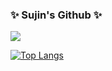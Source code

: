 ### ✨ Sujin's Github ✨ 

<!--
**MoonSujinn/MoonSujinn** is a ✨ _special_ ✨ repository because its `README.md` (this file) appears on your GitHub profile.

Here are some ideas to get you started:

- 🔭 I’m currently working on ...
- 🌱 I’m currently learning ...
- 👯 I’m looking to collaborate on ...
- 🤔 I’m looking for help with ...
- 💬 Ask me about ...
- 📫 How to reach me: ...
- 😄 Pronouns: ...
- ⚡ Fun fact: ...
👋
-->

<a href="https://hits.seeyoufarm.com"><img src="https://hits.seeyoufarm.com/api/count/incr/badge.sv?url=https%3A%2F%2Fgithub.com%2FMoonSujinn&count_bg=%23424340&title_bg=%234465AC&icon=github.svg&icon_color=%23E7E7E7&title=Github&edge_flat=false"/></a>


[![Top Langs](https://github-readme-stats.vercel.app/api/top-langs/?username=MoonSujinn&layout=compact)](https://github.com/anuraghazra/github-readme-stats)

